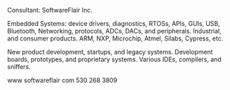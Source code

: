Consultant: SoftwareFlair Inc.

Embedded Systems: device drivers, diagnostics, RTOSs, APIs, GUIs, USB, Bluetooth, Networking, protocols, ADCs, DACs, and peripherals. Industrial, and consumer products. ARM, NXP, Microchip, Atmel, Silabs, Cypress, etc. 

New product development, startups, and legacy systems. Development boards, prototypes, and proprietary systems. Various IDEs, compilers, and sniffers.

www softwareflair com
530 268 3809
